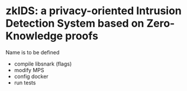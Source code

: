 # zkIDS: a privacy-oriented Intrusion Detection System based on Zero-Knowledge proofs
Name is to be defined

- compile libsnark (flags)
- modify MPS
- config docker
- run tests
